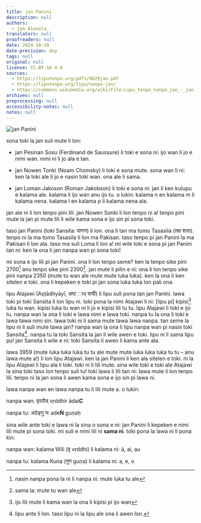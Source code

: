 ```yaml
---
title: jan Panini
description: null
authors:
  - jan Alonola
translators: null
proofreaders: null
date: 2024-10-20
date-precision: day
tags: null
original: null
license: CC-BY-SA 4.0
sources:
  - https://liputenpo.org/pdfs/0029jan.pdf
  - https://liputenpo.org/lipu/nanpa-jan/
  - https://commons.wikimedia.org/wiki/File:Lipu_tenpo_nanpa_jan_-_jan_Panini.png
archives: null
preprocessing: null
accessibility-notes: null
notes: null
---
```


![jan Panini](https://upload.wikimedia.org/wikipedia/commons/8/81/Lipu_tenpo_nanpa_jan_-_jan_Panini.png)

sona toki la jan suli mute li lon:

- jan Pesinan Sosu (Ferdinand de Saussure) li toki e sona ni: ijo wan li jo e nimi wan. nimi ni li jo ala e tan.

- jan Nowen Tonki (Noam Chomsky) li toki e sona mute. sona wan li ni: ken la toki ale li jo e nasin toki wan. ona ale li sama.

- jan Loman Jakoson (Roman Jakobson) li toki e sona ni: jan li ken kulupu e kalama ale. kalama li ijo wan anu ijo tu. o lukin: kalama n en kalama m li kalama nena. kalama l en kalama p li kalama nena ala.

jan ale ni li lon tenpo pini lili. jan Nowen Sonki li lon tenpo ni a! tenpo pini mute la jan pi mute lili li wile kama sona e ijo sin pi sona toki.

taso jan Panini (toki Sansita: पाणन) li lon. ona li tan ma tomo Tasasila (तक्ष शला). tenpo ni la ma tomo Tasasila li lon ma Pakisan. taso tenpo pi jan Panini la ma Pakisan li lon ala. taso ma suli Loma li lon a! mi wile toki e sona pi jan Panini tan ni: ken la ona li jan nanpa wan pi sona toki!

mi sona e ijo lili pi jan Panini. ona li lon tenpo seme? ken la tenpo sike pini 2700[^1] anu tenpo sike pini 2300[^2]. jan mute li pilin e ni: ona li lon tenpo sike pini nanpa 2350 (mute tu wan ale mute mute luka luka). ken la ona li ken sitelen e toki. ona li kepeken e toki pi jan sona luka luka lon pali ona.

lipu Atajawi (Aṣṭādhyāyī, अष्ट ाध् यायी) li lipu suli pona tan jan Panini. lawa toki pi toki Sansita li lon lipu ni. toki pona la nimi Atajawi li ni: [lipu pi] kipisi[^3] luka tu wan. kipisi luka tu wan ni li jo e kipisi lili tu tu. lipu Atajawi li toki e ijo tu. nanpa wan la ona li toki e lawa nimi e lawa toki. nanpa tu la ona li toki e lawa tawa nimi sin. lawa toki ni li sama mute tawa lawa nanpa. tan seme la lipu ni li suli mute tawa jan? nanpa wan la ona li lipu nanpa wan pi nasin toki Sansita[^4]. nanpa tu la toki Sansita la jan li wile awen e toki. lipu ni li sama lipu pu! jan Sansita li wile e ni: toki Sansita li awen li kama ante ala.

[^1]: nasin nanpa pona la ni li nanpa ni: mute luka tu ale
[^2]: sama la: mute tu wan ale
[^3]: ijo lili mute li kama wan la ona li kipisi pi ijo wan
[^4]: lipu ante li lon. taso lipu ni la lipu ale ona li awen lon.

lawa 3959 (mute luka luka luka tu tu ale mute mute luka luka luka tu tu – anu lawa mute a!) li lon lipu Atajawi. ken la jan Panini li ken ala sitelen e toki. ni la lipu Atajawi li lipu ala li toki. toki ni li lili mute. sina wile toki e toki ale Atajawi la sina toki taso lon tenpo suli tu! toki lawa li lili tan ni: lawa mute li lon tenpo lili. tenpo ni la jan sona li awen kama sona e ijo sin pi lawa ni.

lawa nanpa wan en lawa nanpa tu li lili mute a. o lukin:

nanpa wan: वृरादैच् vṛddhir ādai**C**

nanpa tu: अदेङ्गु णः ade**Ṅ** guṇaḥ

sina wile ante toki e lawa ni la sina o sona e ni: jan Panini li kepeken e nimi lili mute pi sona toki. mi suli e nimi lili ni **sama ni**. toki pona la lawa ni li pona kin:

nanpa wan: kalama Wili (वृ vṛddhi) li kalama ni: ā, ai, au

nanpa tu: kalama Kuna (गुण guṇa) li kalama ni: a, e, o